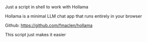 Just a script in shell to work with Hollama

Hollama is a minimal LLM chat app that runs entirely in your browser

Github: https://github.com/fmaclen/hollama

This script just makes it easier
